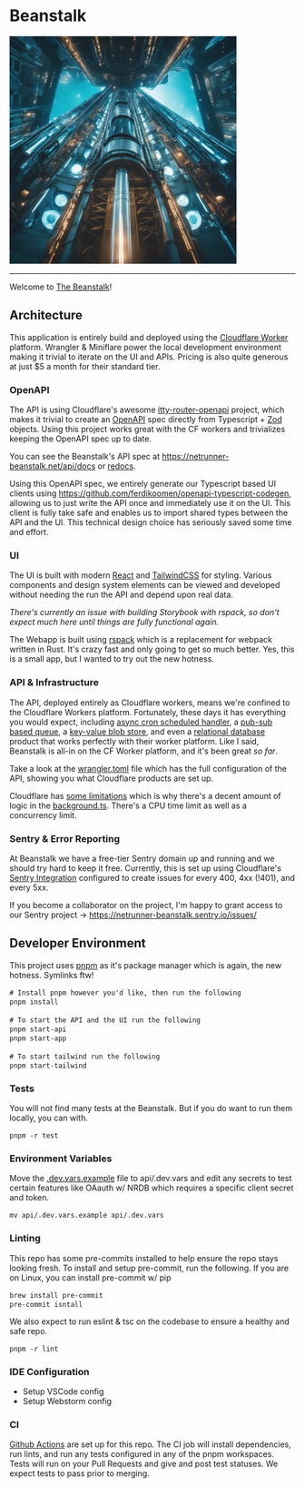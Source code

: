 # Beanstalk

<img src="./app/assets/ai_beanstalk_royalties.jpeg" alt="beanstalk" width="400"/>

---

Welcome to [The Beanstalk](https://netrunner-beanstalk.net)!

## Architecture

This application is entirely build and deployed using
the [Cloudflare Worker](https://developers.cloudflare.com/workers/) platform. Wrangler & Miniflare
power the local development environment making it trivial to iterate on the UI and APIs. Pricing is
also quite generous at just $5 a month for their standard tier.

### OpenAPI

The API is using Cloudflare's awesome [itty-router-openapi](https://github.com/cloudflare/itty-router-openapi) project,
which makes it trivial to create an [OpenAPI](https://spec.openapis.org/oas/v3.1.0) spec directly from
Typescript + [Zod](https://github.com/colinhacks/zod) objects. Using this project works great with the CF workers and
trivializes keeping the OpenAPI spec up to date.

You can see the Beanstalk's API spec at https://netrunner-beanstalk.net/api/docs
or [redocs](https://netrunner-beanstalk.net/api/redocs).

Using this OpenAPI spec, we entirely generate our Typescript based UI clients
using https://github.com/ferdikoomen/openapi-typescript-codegen, allowing us to just write the API once and immediately
use it on the UI. This client is fully take safe and enables us to import shared types between the API and the UI.
This technical design choice has seriously saved some time and effort.

### UI

The UI is built with modern [React](https://react.dev/) and [TailwindCSS](https://tailwindcss.com/) for styling.
Various components and design system elements can be viewed and developed without needing the run the API and depend
upon real data.

_There's currently an issue with building Storybook with rspack, so don't expect much here until things are fully
functional again._

The Webapp is built using [rspack](https://www.rspack.dev/) which is a replacement for webpack written in Rust. It's
crazy fast and only going to get so much better. Yes, this is a small app, but I wanted to try out the new hotness.

### API & Infrastructure

The API, deployed entirely as Cloudflare workers, means we're confined to the Cloudflare Workers platform. Fortunately,
these days it has everything you would expect,
including [async cron scheduled handler](https://developers.cloudflare.com/workers/configuration/cron-triggers/),
a [pub-sub based queue](https://developers.cloudflare.com/queues/),
a [key-value blob store](https://developers.cloudflare.com/kv/),
and even
a [relational database](https://developers.cloudflare.com/d1/) product that works perfectly with their worker platform.
Like I said, Beanstalk is all-in on the CF Worker platform, and it's been great _so far_.

Take a look at the [wrangler.toml](/api/wrangler.toml) file which has the full configuration of the API, showing you
what Cloudflare products are set up.

Cloudflare has [some limitations](https://developers.cloudflare.com/workers/platform/limits/) which is why there's a
decent amount of logic in the [background.ts](api/src/background.ts). There's a CPU time limit as well as a concurrency
limit.

### Sentry & Error Reporting

At Beanstalk we have a free-tier Sentry domain up and running and we should try hard to keep it free. Currently, this is
set up using
Cloudflare's [Sentry Integration](https://developers.cloudflare.com/workers/observability/sentry-integration/)
configured
to create issues for every 400, 4xx (!401), and every 5xx.

If you become a collaborator on the project, I'm happy to grant access to our Sentry
project -> https://netrunner-beanstalk.sentry.io/issues/

## Developer Environment

This project uses [pnpm](https://pnpm.io/) as it's package manager which is again, the new hotness. Symlinks ftw!

```shell
# Install pnpm however you'd like, then run the following
pnpm install

# To start the API and the UI run the following
pnpm start-api
pnpm start-app

# To start tailwind run the following
pnpm start-tailwind
```

### Tests

You will not find many tests at the Beanstalk. But if you do want to run them locally, you can with.

```shell
pnpm -r test
```

### Environment Variables

Move the [.dev.vars.example](/api/.dev.vars.example) file to api/.dev.vars and edit any secrets to test certain features
like OAauth w/ NRDB which requires a specific client secret and token.

```shell
mv api/.dev.vars.example api/.dev.vars
```

### Linting

This repo has some pre-commits installed to help ensure the repo stays looking fresh. To install and
setup pre-commit, run the following. If you are on Linux, you can install pre-commit w/ pip

```shell
brew install pre-commit
pre-commit isntall
```

We also expect to run eslint & tsc on the codebase to ensure a healthy and safe repo.

```shell
pnpm -r lint
```

### IDE Configuration

- Setup VSCode config
- Setup Webstorm config

### CI

[Github Actions](.github/workflows/tests.yaml) are set up for this repo. The CI job will install dependencies, run
lints, and run any tests configured in any of the pnpm workspaces. Tests will run on your Pull Requests and give
and post test statuses. We expect tests to pass prior to merging.
